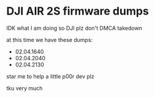 # DJI AIR 2S firmware dumps

IDK what I am doing so DJI plz don't DMCA takedown   

at this time we have these dumps:

- 02.04.1640
- 02.04.2040
- 02.04.2130

star me to help a little p00r dev plz

tku very much
